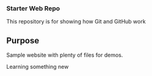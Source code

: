 ### Starter Web Repo

This repository is for showing how Git and GitHub work

## Purpose

Sample website with plenty of files for demos.

Learning something new 
